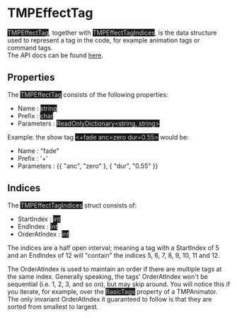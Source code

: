 # TMPEffectTag
<mark style="color: lightgray; background-color: #191a18">TMPEffectTag</mark>, together with <mark style="color: lightgray; background-color: #191a18">TMPEffectTagIndices</mark>, is the data structure used to represent a tag in the code, for example animation tags or command tags.  
The API docs can be found [here](../api/TMPEffects.Tags.EffectTag.yml).

## Properties
The <mark style="color: lightgray; background-color: #191a18">TMPEffectTag</mark> consists of the following properties:

- Name : <mark style="color: lightgray; background-color: #191a18">string</mark>
- Prefix : <mark style="color: lightgray; background-color: #191a18">char</mark>
- Parameters : <mark style="color: lightgray; background-color: #191a18">ReadOnlyDictionary&lt;string, string&gt;</mark>

Example: the show tag <mark style="color: lightgray; background-color: #191a18">&lt;+fade anc=zero dur=0.55&gt;</mark> would be:

- Name : "fade"
- Prefix : '+'
- Parameters : {{ "anc", "zero" }, { "dur", "0.55" }}

## Indices
The <mark style="color: lightgray; background-color: #191a18">TMPEffectTagIndices</mark> struct consists of:

- StartIndex : <mark style="color: lightgray; background-color: #191a18">int</mark>
- EndIndex : <mark style="color: lightgray; background-color: #191a18">int</mark>
- OrderAtIndex : <mark style="color: lightgray; background-color: #191a18">int</mark>

The indices are a half open interval; meaning a tag with a StartIndex of 5 and an EndIndex of 12 will "contain" the indices 5, 6, 7, 8, 9, 10, 11 and 12.

The OrderAtIndex is used to maintain an order if there are multiple tags at the same index. Generally speaking, the tags' OrderAtIndex won't be sequential (i.e. 1, 2, 3, and so on), but may skip
around. You will notice this if you iterate, for example, over the <mark style="color: lightgray; background-color: #191a18">BasicTags</mark> property of a TMPAnimator.
The only invariant OrderAtIndex it guaranteed to follow is that they are sorted from smallest to largest.